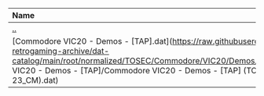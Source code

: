 |Name|Size|
|:---|---:|
|[..](../index.html)|DIR|
|[Commodore VIC20 - Demos - [TAP].dat](https://raw.githubusercontent.com/open-retrogaming-archive/dat-catalog/main/root/normalized/TOSEC/Commodore/VIC20/Demos/[TAP]/Commodore VIC20 - Demos - [TAP]/Commodore VIC20 - Demos - [TAP] (TOSEC-v2017-10-23_CM).dat)|841|
